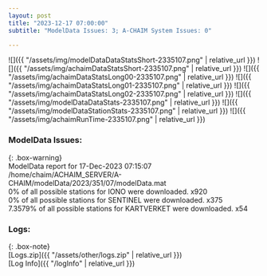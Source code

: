 ```yaml
---
layout: post
title: "2023-12-17 07:00:00"
subtitle: "ModelData Issues: 3; A-CHAIM System Issues: 0"

---
```


![]({{ "/assets/img/modelDataDataStatsShort-2335107.png" | relative_url }})
![]({{ "/assets/img/achaimDataStatsShort-2335107.png" | relative_url }})
![]({{ "/assets/img/achaimDataStatsLong00-2335107.png" | relative_url }})
![]({{ "/assets/img/achaimDataStatsLong01-2335107.png" | relative_url }})
![]({{ "/assets/img/achaimDataStatsLong02-2335107.png" | relative_url }})
![]({{ "/assets/img/modelDataDataStats-2335107.png" | relative_url }})
![]({{ "/assets/img/modelDataStationStats-2335107.png" | relative_url }})
![]({{ "/assets/img/achaimRunTime-2335107.png" | relative_url }})


### ModelData Issues:  
  
{: .box-warning}  
 ModelData report for 17-Dec-2023 07:15:07   
 /home/chaim/ACHAIM_SERVER/A-CHAIM/modelData/2023/351/07/modelData.mat   
 0% of all possible stations for IONO were downloaded. x920   
 0% of all possible stations for SENTINEL were downloaded. x375   
 7.3579% of all possible stations for KARTVERKET were downloaded. x54   
  


### Logs:  
  
{: .box-note}  
[Logs.zip]({{ "/assets/other/logs.zip" | relative_url }})  
[Log Info]({{ "/logInfo" | relative_url }})  
